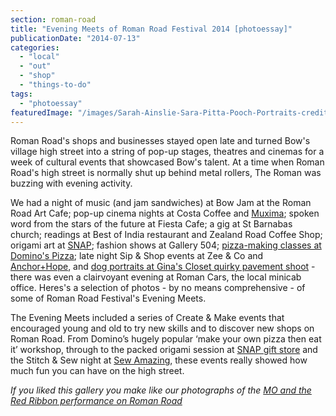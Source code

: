 ```yaml
---
section: roman-road
title: "Evening Meets of Roman Road Festival 2014 [photoessay]"
publicationDate: "2014-07-13"
categories: 
  - "local"
  - "out"
  - "shop"
  - "things-to-do"
tags: 
  - "photoessay"
featuredImage: "/images/Sarah-Ainslie-Sara-Pitta-Pooch-Portraits-credit-Andrea-Vladova.jpg"
---
```


Roman Road's shops and businesses stayed open late and turned Bow's village high street into a string of pop-up stages, theatres and cinemas for a week of cultural events that showcased Bow's talent. At a time when Roman Road's high street is normally shut up behind metal rollers, The Roman was buzzing with evening activity.

We had a night of music (and jam sandwiches) at Bow Jam at the Roman Road Art Cafe; pop-up cinema nights at Costa Coffee and [Muxima](https://romanroadlondon.com/muxima-arts-cafe-music-venue/); spoken word from the stars of the future at Fiesta Cafe; a gig at St Barnabas church; readings at Best of India restaurant and Zealand Road Coffee Shop; origami art at [SNAP](https://romanroadlondon.com/shop/snap/); fashion shows at Gallery 504; [pizza-making classes at Domino's Pizza](https://romanroadlondon.com/pizza-making-roman-road-festival-2014); late night Sip & Shop events at Zee & Co and [Anchor+Hope](https://romanroadlondon.com/shop/anchor-hope/), and [dog portraits at Gina's Closet quirky pavement shoot](https://romanroadlondon.com/sarah-ainslie-pooch-portraits-roman-road-festival) - there was even a clairvoyant evening at Roman Cars, the local minicab office. Heres's a selection of photos - by no means comprehensive - of some of Roman Road Festival's Evening Meets.

The Evening Meets included a series of Create & Make events that encouraged young and old to try new skills and to discover new shops on Roman Road. From Domino’s hugely popular ‘make your own pizza then eat it’ workshop, through to the packed origami session at [SNAP gift store](https://romanroadlondon.com/shop/snap/) and the Stitch & Sew night at [Sew Amazing](https://romanroadlondon.com/robb-myers-sew-amazing-sewing-machine-fixer/), these events really showed how much fun you can have on the high street.

_If you liked this gallery you make like our photographs of the [MO and the Red Ribbon performance on Roman Road](https://romanroadlondon.com/gdif-mo-red-ribbon-street-parade-pictures/)_
